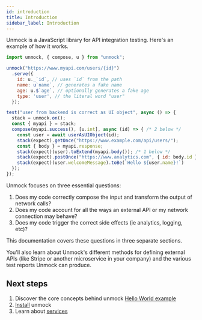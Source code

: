 ```yaml
---
id: introduction
title: Introduction
sidebar_label: Introduction
---
```


Unmock is a JavaScript library for API integration testing. Here's an example of how it works.

```javascript
import unmock, { compose, u } from "unmock";

unmock("https://www.myapi.com/users/{id}")
  .serve({
    id: u._`id`, // uses `id` from the path
    name: u`name`, // generates a fake name
    age: u.$`age`, // optionally generates a fake age
    type: 'user', // the literal word "user"
  });

test("user from backend is correct as UI object", async () => {
  stack = unmock.on();
  const { myapi } = stack;
  compose(myapi.success(), [u.int], async (id) => { /* 2 below */
    const user = await userAsUIObject(id);
    stack(expect).getOnce("https://www.example.com/api/users/");
    const { body } = myapi.response;
    stack(expect)(user).toExtend(myapi.body()); /* 1 below */
    stack(expect).postOnce("https://www.analytics.com", { id: body.id }); /* 3 below */
    stack(expect)(user.welcomeMessage).toBe(`Hello ${user.name}!`)
  });
});
```

Unmock focuses on three essential questions:

1. Does my code correctly compose the input and transform the output of network calls?
2. Does my code account for all the ways an external API or my network connection may behave?
3. Does my code trigger the correct side effects (ie analytics, logging, etc)?

This documentation covers these questions in three separate sections.

You'll also learn about Unmock's different methods for defining external APIs (like Stripe or another microservice in your company) and the various test reports Unmock can produce.

## Next steps

1. Discover the core concepts behind unmock [Hello World example](hello.md)
1. [Install](installation.md) unmock
1. Learn about [services](layout.md)